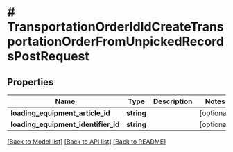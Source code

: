 # # TransportationOrderIdIdCreateTransportationOrderFromUnpickedRecordsPostRequest

## Properties

Name | Type | Description | Notes
------------ | ------------- | ------------- | -------------
**loading_equipment_article_id** | **string** |  | [optional]
**loading_equipment_identifier_id** | **string** |  | [optional]

[[Back to Model list]](../../README.md#models) [[Back to API list]](../../README.md#endpoints) [[Back to README]](../../README.md)
